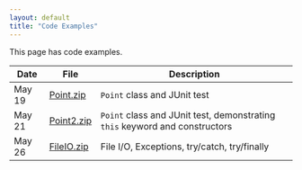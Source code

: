 ```yaml
---
layout: default
title: "Code Examples"
---
```


This page has code examples.

Date | File | Description
---- | ---- | -----------
May 19 | [Point.zip](Point.zip) | `Point` class and JUnit test
May 21 | [Point2.zip](Point2.zip) | `Point` class and JUnit test, demonstrating `this` keyword and constructors
May 26 | [FileIO.zip](FileIO.zip) | File I/O, Exceptions, try/catch, try/finally
